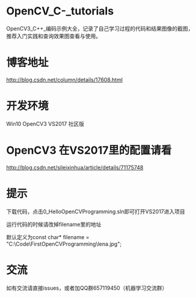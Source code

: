 # OpenCV_C-_tutorials
OpenCV3_C++_编码示例大全，记录了自己学习过程的代码和结果图像的截图，推荐入门实践和查询效果图查看与使用。

# 博客地址
http://blog.csdn.net/column/details/17608.html

# 开发环境
Win10 
OpenCV3
VS2017 社区版

# OpenCV3 在VS2017里的配置请看
http://blog.csdn.net/sileixinhua/article/details/71175748

# 提示
下载代码，点击0_HelloOpenCVProgramming.sln即可打开VS2017进入项目

运行代码的时候请改掉filename里的地址

默认定义为const char* filename = "C:\\Code\\FirstOpenCVProgramming\\lena.jpg";

# 交流

如有交流请直接issues，或者加QQ群657119450（机器学习交流群）
